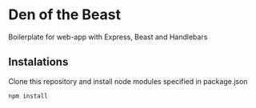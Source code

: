 # Den of the Beast
Boilerplate for web-app with Express, Beast and Handlebars

## Instalations
Clone this repository and install node modules specified in package.json
```bash
npm install
```

